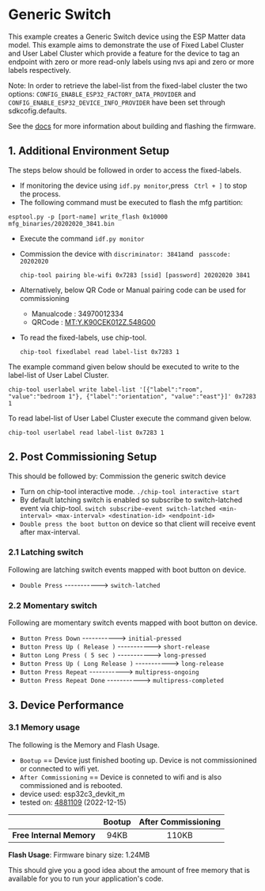 # Generic Switch

This example creates a Generic Switch device using the ESP
Matter data model.
This example aims to demonstrate the use of Fixed Label Cluster and User Label Cluster which provide a feature for the device to tag an endpoint with zero or more read-only labels using nvs api and zero or more labels respectively.

Note:
    In order to retrieve the label-list from the fixed-label cluster the two options:
    ``CONFIG_ENABLE_ESP32_FACTORY_DATA_PROVIDER`` and ``CONFIG_ENABLE_ESP32_DEVICE_INFO_PROVIDER`` have been set through sdkcofig.defaults.

See the [docs](https://docs.espressif.com/projects/esp-matter/en/latest/esp32/developing.html) for more information about building and flashing the firmware.

## 1. Additional Environment Setup

The steps below should be followed in order to access the fixed-labels.
-   If monitoring the device using ``idf.py monitor``,press `` Ctrl + ]`` to stop the process.
-   The following command must be executed to flash the mfg partition:

```
esptool.py -p [port-name] write_flash 0x10000 mfg_binaries/20202020_3841.bin
```

-   Execute the command ``idf.py monitor``
-   Commission the device with ``discriminator: 3841``and `` passcode: 20202020``

    ```
    chip-tool pairing ble-wifi 0x7283 [ssid] [password] 20202020 3841
    ```

- Alternatively, below QR Code or Manual pairing code can be used for commissioning
    - Manualcode : 34970012334
    - QRCode     : [MT:Y.K90CEK012Z.548G00](https://project-chip.github.io/connectedhomeip/qrcode.html?data=MT:Y.K90CEK012Z.548G00)

-   To read the fixed-labels, use chip-tool.

    ```
    chip-tool fixedlabel read label-list 0x7283 1
    ```

The example command given below should be executed to write to the label-list of User Label Cluster.

```
chip-tool userlabel write label-list '[{"label":"room", "value":"bedroom 1"}, {"label":"orientation", "value":"east"}]' 0x7283 1
```

To read label-list of User Label Cluster execute the command given below.

```
chip-tool userlabel read label-list 0x7283 1
```

## 2. Post Commissioning Setup

This should be followed by: Commission the generic switch device
-   Turn on chip-tool interactive mode.	``./chip-tool interactive start``
-   By default latching switch is enabled so subscribe to switch-latched event via chip-tool.
    ``switch subscribe-event switch-latched <min-interval> <max-interval> <destination-id> <endpoint-id>``
-   `Double press the boot button` on device so that client will receive event after max-interval.

### 2.1 Latching switch

Following are latching switch events mapped with boot button on device.

-   `Double Press` -----------> `switch-latched`

### 2.2 Momentary switch

Following are momentary switch events mapped with boot button on device.

-   `Button Press Down` 		    -----------> `initial-pressed`
-   `Button Press Up ( Release )`	    -----------> `short-release`
-   `Button Long Press ( 5 sec )` 	    -----------> `long-pressed`
-   `Button Press Up ( Long Release )`  -----------> `long-release`
-   `Button Press Repeat` 		    -----------> `multipress-ongoing`
-   `Button Press Repeat Done` 	    -----------> `multipress-completed`

## 3. Device Performance

### 3.1 Memory usage

The following is the Memory and Flash Usage.

-   `Bootup` == Device just finished booting up. Device is not
    commissionined or connected to wifi yet.
-   `After Commissioning` == Device is conneted to wifi and is also
    commissioned and is rebooted.
-   device used: esp32c3_devkit_m
-   tested on:
    [4881109](https://github.com/espressif/esp-matter/commit/4881109ce26c92e547ca11d6f022d2c9f908834e)
    (2022-12-15)

|                         | Bootup | After Commissioning |
|:-                       |:-:     |:-:                  |
|**Free Internal Memory** |94KB   |110KB                |

**Flash Usage**: Firmware binary size: 1.24MB

This should give you a good idea about the amount of free memory that is
available for you to run your application's code.
